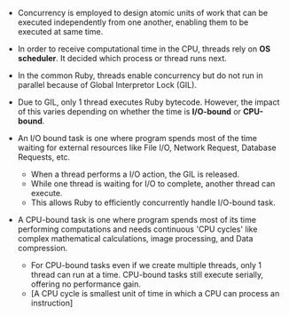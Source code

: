 - Concurrency is employed to design atomic units of work that can be executed independently from one another, enabling them to be executed at same time.

- In order to receive computational time in the CPU, threads rely on **OS scheduler**. It decided which process or thread runs next.

- In the common Ruby, threads enable concurrency but do not run in parallel because of Global Interpretor Lock (GIL).

- Due to GIL, only 1 thread executes Ruby bytecode. However, the impact of this varies depending on whether the time is **I/O-bound** or **CPU-bound**.

- An I/O bound task is one where program spends most of the time waiting for external resources like File I/O, Network Request, Database Requests, etc.

  - When a thread performs a I/O action, the GIL is released.
  - While one thread is waiting for I/O to complete, another thread can execute.
  - This allows Ruby to efficiently concurrently handle I/O-bound task.

- A CPU-bound task is one where program spends most of its time performing computations and needs continuous 'CPU cycles' like complex mathematical calculations, image processing, and Data compression.
  - For CPU-bound tasks even if we create multiple threads, only 1 thread can run at a time. CPU-bound tasks still execute serially, offering no performance gain.
  - [A CPU cycle is smallest unit of time in which a CPU can process an instruction]
